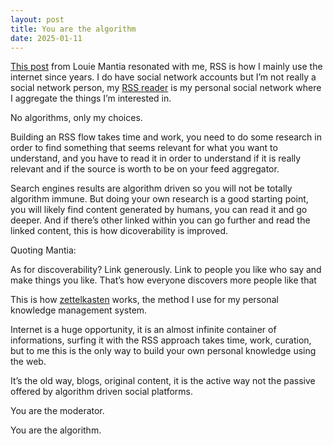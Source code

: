 ```yaml
---
layout: post
title: You are the algorithm
date: 2025-01-11
---
```


[This post](https://lmnt.me/blog/range.html) from Louie Mantia resonated with me, RSS is how I mainly use the internet since years. I do have social network accounts but I’m not really a social network person, my [RSS reader](https://netnewswire.com/) is my personal social network where I aggregate the things I’m interested in.

No algorithms, only my choices.

Building an RSS flow takes time and work, you need to do some research in order to find something that seems relevant for what you want to understand, and you have to read it in order to understand if it is really relevant and if the source is worth to be on your feed aggregator.

Search engines results are algorithm driven so you will not be totally algorithm immune. But doing your own research is a good starting point, you will likely find content generated by humans, you can read it and go deeper. And if there’s other linked within you can go further and read the linked content, this is how dicoverability is improved.

Quoting Mantia:

As for discoverability? Link generously. Link to people you like who say and make things you like. That’s how everyone discovers more people like that

This is how [zettelkasten](https://en.wikipedia.org/wiki/Zettelkasten) works, the method I use for my personal knowledge management system.

Internet is a huge opportunity, it is an almost infinite container of informations, surfing it with the RSS approach takes time, work, curation, but to me this is the only way to build your own personal knowledge using the web.

It’s the old way, blogs, original content, it is the active way not the passive offered by algorithm driven social platforms.

You are the moderator.

You are the algorithm.